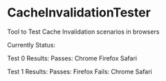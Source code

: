 CacheInvalidationTester
=======================

Tool to Test Cache Invalidation scenarios in browsers

Currently Status:

Test 0 Results:
Passes:
Chrome
Firefox
Safari

Test 1 Results:
Passes:
Firefox
Fails:
Chrome
Safari